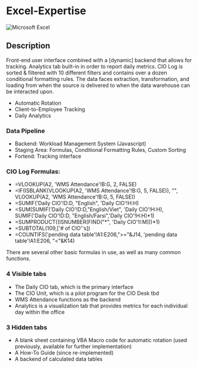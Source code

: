# Excel-Expertise
![Microsoft Excel](https://img.shields.io/badge/Microsoft_Excel-217346?style=for-the-badge&logo=microsoft-excel&logoColor=white)
## Description
Front-end user interface combined with a [dynamic] backend that allows for tracking. Analytics tab built-in in order to report daily metrics.
CIO Log is sorted & filtered with 10 different filters and contains over a dozen conditional formatting rules. The data faces extraction, transformation, and loading from when the source is delivered to when the data warehouse can be interacted upon.
 - Automatic Rotation
 - Client-to-Employee Tracking
 - Daily Analytics

### Data Pipeline
- Backend: Workload Management System (Javascript)
- Staging Area: Formulas, Conditional Formatting Rules, Custom Sorting
- Fortend: Tracking interface

### CIO Log Formulas:
- =VLOOKUP(A2, 'WMS Attendance'!B:G, 2, FALSE)
- =IF(ISBLANK(VLOOKUP(A2, 'WMS Attendance'!B:G, 5, FALSE)), "", VLOOKUP(A2, 'WMS Attendance'!B:G, 5, FALSE))
- =SUMIF('Daily CIO'!D:D, "English", 'Daily CIO'!H:H)
- =SUM(SUMIF('Daily CIO'!D:D,"English/Viet", 'Daily CIO'!H:H), SUMIF('Daily CIO'!D:D, "English/Farsi",'Daily CIO'!H:H)*1)
- =SUMPRODUCT((ISNUMBER(FIND("*", 'Daily CIO'!I:M)))*1)
- =SUBTOTAL(109,['# of CIO''s])
- =COUNTIFS('pending data table'!A1:E206,">="&J14, 'pending data table'!A1:E206, "<"&K14)

There are several other basic formulas in use, as well as many common functions.

### 4 Visible tabs
- The Daily CIO tab, which is the primary interface
- The CIO Unit, which is a pilot program for the CIO Desk tbd
- WMS Attendance functions as the backend
- Analytics is a visualization tab that provides metrics for each individual day within the office
  
### 3 Hidden tabs
- A blank sheet containing VBA Macro code for automatic rotation (used previously, available for further implementation)
- A How-To Guide (since re-implemented)
- A backend of calculated data tables
